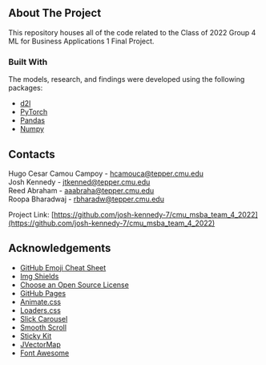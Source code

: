 <!-- ABOUT THE PROJECT -->
## About The Project

This repository houses all of the code related to the Class of 2022 Group 4 ML for Business Applications 1 Final Project.

### Built With

The models, research, and findings were developed using the following packages:

* [d2l](http://d2l.ai/)
* [PyTorch](https://pytorch.org/)
* [Pandas](https://pandas.pydata.org/)
* [Numpy](https://numpy.org/)


<!-- CONTACT -->
## Contacts

Hugo Cesar Camou Campoy - hcamouca@tepper.cmu.edu <br>
Josh Kennedy - jtkenned@tepper.cmu.edu <br>
Reed Abraham - aaabraha@tepper.cmu.edu <br>
Roopa Bharadwaj - rbharadw@tepper.cmu.edu

Project Link: [https://github.com/josh-kennedy-7/cmu_msba_team_4_2022](https://github.com/josh-kennedy-7/cmu_msba_team_4_2022)



<!-- ACKNOWLEDGEMENTS -->
## Acknowledgements
* [GitHub Emoji Cheat Sheet](https://www.webpagefx.com/tools/emoji-cheat-sheet)
* [Img Shields](https://shields.io)
* [Choose an Open Source License](https://choosealicense.com)
* [GitHub Pages](https://pages.github.com)
* [Animate.css](https://daneden.github.io/animate.css)
* [Loaders.css](https://connoratherton.com/loaders)
* [Slick Carousel](https://kenwheeler.github.io/slick)
* [Smooth Scroll](https://github.com/cferdinandi/smooth-scroll)
* [Sticky Kit](http://leafo.net/sticky-kit)
* [JVectorMap](http://jvectormap.com)
* [Font Awesome](https://fontawesome.com)
